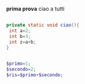 **prima prova**
ciao a tutti


```java

private static void ciao(){
 int a=2;
 int b=3;
 int z=a+b;
}


```


```php

$primo=1;
$secondo=2;
$ris=$primo+$secondo;
```
